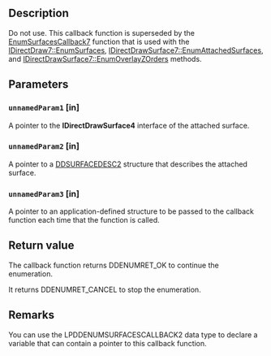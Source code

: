 ## Description

Do not use. This callback function is superseded by the [EnumSurfacesCallback7](https://learn.microsoft.com/windows/desktop/api/ddraw/nc-ddraw-lpddenumsurfacescallback7) function that is used with the [IDirectDraw7::EnumSurfaces](https://learn.microsoft.com/windows/desktop/api/ddraw/nf-ddraw-idirectdraw7-enumsurfaces), [IDirectDrawSurface7::EnumAttachedSurfaces](https://learn.microsoft.com/windows/desktop/api/ddraw/nf-ddraw-idirectdrawsurface7-enumattachedsurfaces), and [IDirectDrawSurface7::EnumOverlayZOrders](https://learn.microsoft.com/windows/desktop/api/ddraw/nf-ddraw-idirectdrawsurface7-enumoverlayzorders) methods.

## Parameters

### `unnamedParam1` [in]

A pointer to the **IDirectDrawSurface4** interface of the attached surface.

### `unnamedParam2` [in]

A pointer to a [DDSURFACEDESC2](https://learn.microsoft.com/previous-versions/windows/hardware/drivers/ff550340(v=vs.85)) structure that describes the attached surface.

### `unnamedParam3` [in]

A pointer to an application-defined structure to be passed to the callback function each time that the function is called.

## Return value

The callback function returns DDENUMRET_OK to continue the enumeration.

It returns DDENUMRET_CANCEL to stop the enumeration.

## Remarks

You can use the LPDDENUMSURFACESCALLBACK2 data type to declare a variable that can contain a pointer to this callback function.